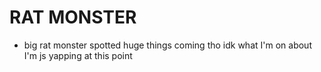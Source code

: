 # RAT MONSTER

- big rat monster spotted huge things coming tho idk what I'm on about I'm js yapping at this point
